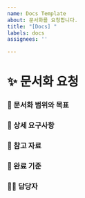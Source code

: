```yaml
---
name: Docs Template
about: 문서화를 요청합니다.
title: "[Docs] "
labels: docs
assignees: ''

---
```


# ✨ 문서화 요청

<!--- 문서화가 필요한 부분을 알려주세요 -->

### 📝 문서화 범위와 목표

<!--- 무엇을 위해 문서화를 하고 범위는 어디까지인지 알려주세요--->


### 🚀 상세 요구사항

<!---문서화에 참고할 것을 알려주세요 -->


### 🔗 참고 자료

<!--참고할 링크 및 코드를 알려주세요-->


### 🎯 완료 기준

<!---DTO 문서화 100% 등 목표를 알려주세요--->



### 🧑‍💻 담당자

<!--- 담당자를 @를 사용하여 명시해주세요--->
